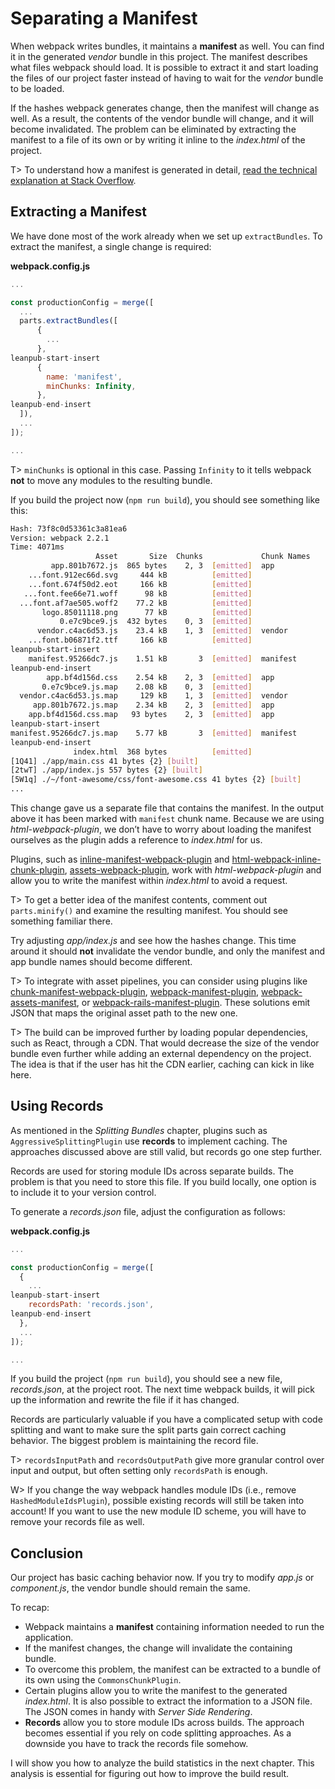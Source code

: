 # Separating a Manifest

When webpack writes bundles, it maintains a **manifest** as well. You can find it in the generated *vendor* bundle in this project. The manifest describes what files webpack should load. It is possible to extract it and start loading the files of our project faster instead of having to wait for the *vendor* bundle to be loaded.

If the hashes webpack generates change, then the manifest will change as well. As a result, the contents of the vendor bundle will change, and it will become invalidated. The problem can be eliminated by extracting the manifest to a file of its own or by writing it inline to the *index.html* of the project.

T> To understand how a manifest is generated in detail, [read the technical explanation at Stack Overflow](https://stackoverflow.com/questions/39548175/can-someone-explain-webpacks-commonschunkplugin/39600793).

## Extracting a Manifest

We have done most of the work already when we set up `extractBundles`. To extract the manifest, a single change is required:

**webpack.config.js**

```javascript
...

const productionConfig = merge([
  ...
  parts.extractBundles([
      {
        ...
      },
leanpub-start-insert
      {
        name: 'manifest',
        minChunks: Infinity,
      },
leanpub-end-insert
  ]),
  ...
]);

...
```

T> `minChunks` is optional in this case. Passing `Infinity` to it tells webpack **not** to move any modules to the resulting bundle.

If you build the project now (`npm run build`), you should see something like this:

```bash
Hash: 73f8c0d53361c3a81ea6
Version: webpack 2.2.1
Time: 4071ms
                   Asset       Size  Chunks             Chunk Names
         app.801b7672.js  865 bytes    2, 3  [emitted]  app
    ...font.912ec66d.svg     444 kB          [emitted]
    ...font.674f50d2.eot     166 kB          [emitted]
   ...font.fee66e71.woff      98 kB          [emitted]
  ...font.af7ae505.woff2    77.2 kB          [emitted]
       logo.85011118.png      77 kB          [emitted]
           0.e7c9bce9.js  432 bytes    0, 3  [emitted]
      vendor.c4ac6d53.js    23.4 kB    1, 3  [emitted]  vendor
    ...font.b06871f2.ttf     166 kB          [emitted]
leanpub-start-insert
    manifest.95266dc7.js    1.51 kB       3  [emitted]  manifest
leanpub-end-insert
        app.bf4d156d.css    2.54 kB    2, 3  [emitted]  app
       0.e7c9bce9.js.map    2.08 kB    0, 3  [emitted]
  vendor.c4ac6d53.js.map     129 kB    1, 3  [emitted]  vendor
     app.801b7672.js.map    2.34 kB    2, 3  [emitted]  app
    app.bf4d156d.css.map   93 bytes    2, 3  [emitted]  app
leanpub-start-insert
manifest.95266dc7.js.map    5.77 kB       3  [emitted]  manifest
leanpub-end-insert
              index.html  368 bytes          [emitted]
[1Q41] ./app/main.css 41 bytes {2} [built]
[2twT] ./app/index.js 557 bytes {2} [built]
[5W1q] ./~/font-awesome/css/font-awesome.css 41 bytes {2} [built]
...
```

This change gave us a separate file that contains the manifest. In the output above it has been marked with `manifest` chunk name. Because we are using *html-webpack-plugin*, we don’t have to worry about loading the manifest ourselves as the plugin adds a reference to *index.html* for us.

Plugins, such as [inline-manifest-webpack-plugin](https://www.npmjs.com/package/inline-manifest-webpack-plugin) and [html-webpack-inline-chunk-plugin](https://www.npmjs.com/package/html-webpack-inline-chunk-plugin), [assets-webpack-plugin](https://www.npmjs.com/package/assets-webpack-plugin), work with *html-webpack-plugin* and allow you to write the manifest within *index.html* to avoid a request.

T> To get a better idea of the manifest contents, comment out `parts.minify()` and examine the resulting manifest. You should see something familiar there.

Try adjusting *app/index.js* and see how the hashes change. This time around it should **not** invalidate the vendor bundle, and only the manifest and app bundle names should become different.

T> To integrate with asset pipelines, you can consider using plugins like [chunk-manifest-webpack-plugin](https://www.npmjs.com/package/chunk-manifest-webpack-plugin), [webpack-manifest-plugin](https://www.npmjs.com/package/webpack-manifest-plugin), [webpack-assets-manifest](https://www.npmjs.com/package/webpack-assets-manifest), or [webpack-rails-manifest-plugin](https://www.npmjs.com/package/webpack-rails-manifest-plugin). These solutions emit JSON that maps the original asset path to the new one.

T> The build can be improved further by loading popular dependencies, such as React, through a CDN. That would decrease the size of the vendor bundle even further while adding an external dependency on the project. The idea is that if the user has hit the CDN earlier, caching can kick in like here.

## Using Records

As mentioned in the *Splitting Bundles* chapter, plugins such as `AggressiveSplittingPlugin` use **records** to implement caching. The approaches discussed above are still valid, but records go one step further.

Records are used for storing module IDs across separate builds. The problem is that you need to store this file. If you build locally, one option is to include it to your version control.

To generate a *records.json* file, adjust the configuration as follows:

**webpack.config.js**

```javascript
...

const productionConfig = merge([
  {
    ...
leanpub-start-insert
    recordsPath: 'records.json',
leanpub-end-insert
  },
  ...
]);

...
```

If you build the project (`npm run build`), you should see a new file, *records.json*, at the project root. The next time webpack builds, it will pick up the information and rewrite the file if it has changed.

Records are particularly valuable if you have a complicated setup with code splitting and want to make sure the split parts gain correct caching behavior. The biggest problem is maintaining the record file.

T> `recordsInputPath` and `recordsOutputPath` give more granular control over input and output, but often setting only `recordsPath` is enough.

W> If you change the way webpack handles module IDs (i.e., remove `HashedModuleIdsPlugin`), possible existing records will still be taken into account! If you want to use the new module ID scheme, you will have to remove your records file as well.

## Conclusion

Our project has basic caching behavior now. If you try to modify *app.js* or *component.js*, the vendor bundle should remain the same.

To recap:

* Webpack maintains a **manifest** containing information needed to run the application.
* If the manifest changes, the change will invalidate the containing bundle.
* To overcome this problem, the manifest can be extracted to a bundle of its own using the `CommonsChunkPlugin`.
* Certain plugins allow you to write the manifest to the generated *index.html*. It is also possible to extract the information to a JSON file. The JSON comes in handy with *Server Side Rendering*.
* **Records** allow you to store module IDs across builds. The approach becomes essential if you rely on code splitting approaches. As a downside you have to track the records file somehow.

I will show you how to analyze the build statistics in the next chapter. This analysis is essential for figuring out how to improve the build result.
